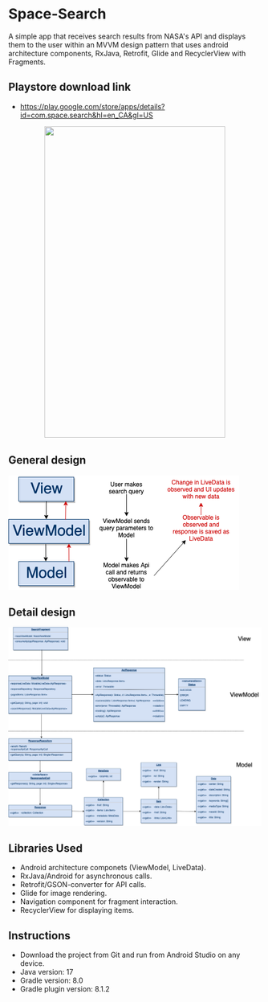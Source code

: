 # Space-Search
A simple app that receives search results from NASA's API and displays them to the user within an MVVM design pattern that uses android architecture components, RxJava, Retrofit, Glide and RecyclerView with Fragments.

## Playstore download link
* https://play.google.com/store/apps/details?id=com.space.search&hl=en_CA&gl=US

<p align="center">
  <img src="https://media.giphy.com/media/LSL7FiLwWmegiSnaM6/giphy.gif" width="360" height="620" />
</p>


## General design
![](app/src/main/res/drawable/nasa_general.png)

## Detail design 
![](app/src/main/res/drawable/nasa_detail_uml.png)

## Libraries Used
* Android architecture componets (ViewModel, LiveData).
* RxJava/Android for asynchronous calls.
* Retrofit/GSON-converter for API calls.
* Glide for image rendering.
* Navigation component for fragment interaction.
* RecyclerView for displaying items.

## Instructions
* Download the project from Git and run from Android Studio on any device.
* Java version: 17
* Gradle version: 8.0
* Gradle plugin version: 8.1.2

